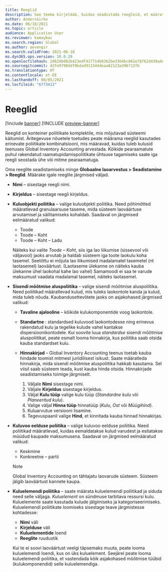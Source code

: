 ```yaml
---
title: Reeglid
description: See teema kirjeldab, kuidas seadistada reegleid, et määrata, kuidas kulusid peaks Global Inventory Accounting teenuses arvesse võtma.
author: AndersGirke
ms.date: 06/18/2021
ms.topic: article
audience: Application User
ms.reviewer: kamaybac
ms.search.region: Global
ms.author: aevengir
ms.search.validFrom: 2021-06-18
ms.dyn365.ops.version: 10.0.20
ms.openlocfilehash: 2d629b082b423edf417714b8362be3364bc861e78f62d430a4d7083b8c49611a
ms.sourcegitcommit: 42fe9790ddf0bdad911544deaa82123a396712fb
ms.translationtype: HT
ms.contentlocale: et-EE
ms.lasthandoff: 08/05/2021
ms.locfileid: "6773413"
---
```

# <a name="conventions"></a>Reeglid

[!include [banner](../includes/banner.md)]
[!INCLUDE [preview-banner](../includes/preview-banner.md)]

Reeglid on konteiner poliitikate komplektile, mis mõjutavad süsteemi käitumist. Äritegevuse nõuetele toetudes peate määrama reeglid kasutades erinevate poliitikate kombinatsiooni, mis määravad, kuidas tuleb kulusid teenuses Global Inventory Accounting arvestada. Kõikide pearaamatute puhul rakendatud raamatupidamispoliitikate ühtsuse tagamiseks saate iga reegli seostada ühe või mitme pearaamatuga.

Oma reeglite seadistamiseks minge **Globaalne laoarvestus \> Seadistamine \> Reeglid**. Määrake igale reeglile järgmised väljad.

- **Nimi** – sisestage reegli nimi.
- **Kirjeldus** – sisestage reegli kirjeldus.
- **Kuluobjekti poliitika** – valige kuluobjekti poliitika. Need põhimõtted määratlevad granulaarsuse taseme, mida süsteem laoväärtuse arvutamisel ja säilitamiseks kohaldab. Saadaval on järgmised eelmääratud valikud:

    - Toode
    - Toode – Koht
    - Toode – Koht – Ladu

    Näiteks kui valite *Toode – Koht*, siis iga lao liikumise (sissevool või väljavool) jaoks arvutab ja haldab süsteem iga toote laokulu koha tasemel. Seetõttu ei mõjuta lao liikumised madalamatel tasemetel (nt laotasemel) laoväärtust. (Laotaseme ülekanne on näiteks kauba ülekanne ühel laokohal kahe lao vahel) Samamoodi ei saa te varude maksumust vaadata madalamal tasemel, näiteks laotasemel.

- **Sisendi mõõtmise aluspoliitika** – valige sisendi mõõtmise aluspoliitika. Need poliitikad määratlevad kulud, mis tuleks laokontole kanda ja kulud, mida tuleb nõuda. Kaubandusettevõtete jaoks on asjakohased järgmised valikud:

    - **Tavaline ajalooline** – kõikide kulukomponentide voog laokontole.
    - **Standartne** : standardsed kuluvood laokontodesse ning erinevus rakendatud kulu ja tegelike kulude vahel kantakse dispersioonikontodele. Kui soovite luua *standardse* sisendi mõõtmise aluspoliitikat, peate esmalt looma hinnakirja, kus poliitika saab otsida kauba standardset kulu.
    - **Hinnakirjad** – Global Inventory Accounting teenus toetab kauba hindade toomist mitmest juriidilisest isikust. Saate määratleda hinnakirja, mida sisendi mõõtmise aluspoliitika hakkab kasutama. Sel viisil saab süsteem teada, kust kauba hinda otsida. Hinnakirjade seadistamiseks toimige järgmiselt.

        1. Väljale **Nimi** sisestage nimi.
        1. Väljale **Kirjeldus** sisestage kirjeldus.
        1. Väljal **Kulu tüüp** valige kulu tüüp (*Standardne kulu* või *Planeeritud kulu*).
        1. Valige väljal **Hinna tüüp** hinnatüüp (*Kulu*, *Ost* või *Müügihind*).
        1. Kuluarvutue versiooni lisamine.
        1. Tegevuspaanil valige **Hind**, et kinnitada kauba hinnad hinnakirjas.

- **Kuluvoo eelduse poliitika** – valige kuluvoo eelduse poliitika. Need poliitikad määratlevad, kuidas eemaldatakse kulud varudest ja esitatakse müüdud kaupade maksumusena. Saadaval on järgmised eelmääratud valikud:

    - Keskmine
    - Konkreetne – partii

    > [!NOTE]
    > Global Inventory Accounting on tähtajatu laovarude süsteem. Süsteem jälgib laoväärtust kannete kaupa.

- **Kuluelemendi poliitika** – saate määrata kuluelemendi poliitikad ja siduda need selle väljaga. *Kuluelement* on sündmuse tarbitava ressursi kulu. Kuluelemente saate kasutada kulude jälgimiseks ja kategoriseerimiseks. Kuluelemendi poliitikate loomiseks sisestage teave järgmistesse kohtadesse:

    - **Nimi** väli
    - **Kirjelduse** väli
    - **Kuluelementide** loend
    - **Reeglite** ruudustik

    Kui te ei soovi laoväärtust veelgi täpsemaks muuta, peate looma kuluelemendi loendi, kus on üks kuluelement. Seejärel peate looma kuluelemendi poliitika, et vastendada kõik asjakohased mõõtmise tüübid (kulukomponendid) selle kuluelemendiga.
